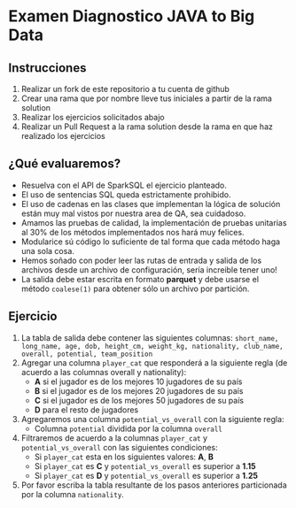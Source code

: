 # Examen Diagnostico JAVA to Big Data

## Instrucciones
1. Realizar un fork de este repositorio a tu cuenta de github
2. Crear una rama que por nombre lleve tus iniciales a partir de la rama solution
3. Realizar los ejercicios solicitados abajo
4. Realizar un Pull Request a la rama solution desde la rama en que haz realizado los ejercicios

## ¿Qué evaluaremos?
* Resuelva con el API de SparkSQL el ejercicio planteado.
* El uso de sentencias SQL queda estrictamente prohibido.
* El uso de cadenas en las clases que implementan la lógica de solución están muy mal vistos por nuestra area de QA, sea cuidadoso.
* Amamos las pruebas de calidad, la implementación de pruebas unitarias al 30% de los métodos implementados nos hará muy felices.
* Modularice sú código lo suficiente de tal forma que cada método haga una sola cosa.
* Hemos soñado con poder leer las rutas de entrada y salida de los archivos desde un archivo de configuración, sería increible tener uno!
* La salida debe estar escrita en formato **parquet** y debe usarse el método `coalese(1)` para obtener sólo un archivo por partición.

## Ejercicio
1. La tabla de salida debe contener las siguientes columnas:
    `short_name, long_name, age, dob, height_cm, weight_kg, nationality, club_name, overall, potential, team_position`
2. Agregar una columna `player_cat` que responderá a la siguiente regla (de acuerdo a las columnas overall y nationality):
    * **A** si el jugador es de los mejores 10 jugadores de su país 
    * **B** si el jugador es de los mejores 20 jugadores de su país
    * **C** si el jugador es de los mejores 50 jugadores de su país
    * **D** para el resto de jugadores
3. Agregaremos una columna `potential_vs_overall` con la siguiente regla: 
    * Columna `potential` dividida por la columna `overall`  
4. Filtraremos de acuerdo a la columnas `player_cat` y `potential_vs_overall` con las siguientes condiciones:
    * Si `player_cat` esta en los siguientes valores: **A**, **B**
    * Si `player_cat` es **C** y `potential_vs_overall` es superior a **1.15**
    * Si `player_cat` es **D** y `potential_vs_overall` es superior a **1.25**
5. Por favor escriba la tabla resultante de los pasos anteriores particionada por la columna `nationality`.

